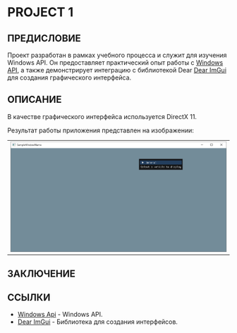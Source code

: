# **PROJECT 1**

## ПРЕДИСЛОВИЕ

Проект разработан в рамках учебного процесса и служит для изучения Windows API. Он предоставляет практический опыт работы с [Windows API](https://learn.microsoft.com/en-us/windows/win32/api), а также демонстрирует интеграцию с библиотекой Dear [Dear ImGui](https://github.com/ocornut/imgui) для создания графического интерфейса.

## ОПИСАНИЕ

В качестве графического интерфейса используется DirectX 11.

Результат работы приложения представлен на изображении:

|  |
| :--: |
| ![1](/doc/images/1.PNG) |

## ЗАКЛЮЧЕНИЕ

## ССЫЛКИ

* [Windows Api](https://learn.microsoft.com/en-us/windows/win32/api) - Windows API.
* [Dear ImGui](https://github.com/ocornut/imgui) - Библиотека для создания интерфейсов.
